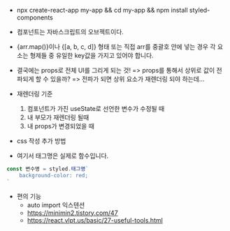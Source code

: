 - npx create-react-app my-app && cd my-app && npm install styled-components

- 컴포넌트는 자바스크립트의 오브젝트이다.

- {arr.map()}이나 {[a, b, c, d]} 형태 또는 직접 arr를 중괄호 안에 넣는 경우 각 요소는 형제들 중 유일한 key값을 가지고 있어야 합니다.

- 결국에는 props로 전체 UI를 그리게 되는 것! => props를 통해서 상위로 값이 전파되게 할 수 있을까?
  => 전파가 되면 상위 요소가 재렌더링 되야 하는데...

* 재렌더링 기준

  1. 컴포넌트가 가진 useState로 선언한 변수가 수정될 때
  2. 내 부모가 재렌더링 될때
  3. 내 props가 변경되었을 때

* css 작성 추가 방법

* 여기서 태그명은 실제로 함수입니다.
```jsx
const 변수명 = styled.태그명`
    background-color: red;
`
```

* 편의 기능
    * auto import 익스텐션
    * https://minimin2.tistory.com/47
    * https://react.vlpt.us/basic/27-useful-tools.html
